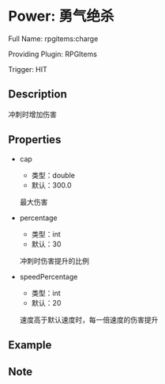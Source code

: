 # Power: 勇气绝杀

<!-- 本文件是通过游戏内 `/rpgitem gen-wiki` 命令生成的。 -->
<!-- 请只在对应的 "beginCustomXXXX" 与 "endCustomXXXX" 间编辑。  -->
<!-- 如果您想修改技能或其属性的描述， -->
<!-- 请修改 "resources/lang/zh_CN.yml" 中对应的项。 -->

Full Name: rpgitems:charge

Providing Plugin: RPGItems

Trigger: HIT


<!-- beginCustomHeader -->
<!-- endCustomHeader -->

## Description

冲刺时增加伤害
<!-- beginCustomDescription -->
<!-- endCustomDescription -->

## Properties

* cap

  * 类型：double
  * 默认：300.0

  最大伤害

* percentage

  * 类型：int
  * 默认：30

  冲刺时伤害提升的比例

* speedPercentage

  * 类型：int
  * 默认：20

  速度高于默认速度时，每一倍速度的伤害提升


<!-- beginCustomProperties -->
<!-- endCustomProperties -->

## Example

<!-- beginCustomExample -->
<!-- endCustomExample -->

## Note

<!-- beginCustomNote -->
<!-- endCustomNote -->